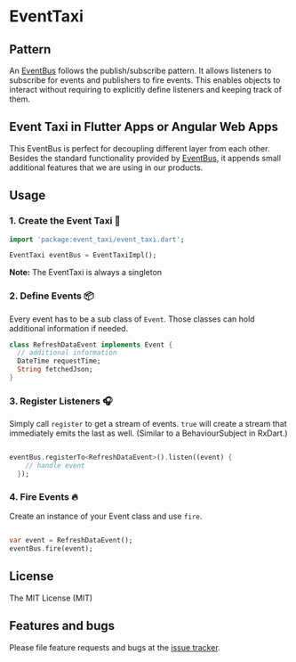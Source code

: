 
# EventTaxi

## Pattern

An [EventBus](https://en.wikipedia.org/wiki/Publish%E2%80%93subscribe_pattern) follows the publish/subscribe pattern.
It allows listeners to subscribe for events and publishers to fire events.
This enables objects to interact without requiring to explicitly define listeners and keeping track of them.

## Event Taxi in Flutter Apps or Angular Web Apps

This EventBus is perfect for decoupling different layer from each other. 
Besides the standard functionality provided by 
[EventBus](https://github.com/marcojakob/dart-event-bus), it appends small additional features that we are using in our products.

## Usage


### 1. Create the Event Taxi 🚕
```dart
import 'package:event_taxi/event_taxi.dart';

EventTaxi eventBus = EventTaxiImpl();
```

**Note:** The EventTaxi is always a singleton

### 2. Define Events 📦
Every event has to be a sub class of `Event`.
Those classes can hold additional information if needed.

```dart
class RefreshDataEvent implements Event {
  // additional information
  DateTime requestTime;
  String fetchedJson;
}
```



### 3. Register Listeners 🎧
Simply call `register` to get a stream of events.
`true` will create a stream that immediately emits the last as well. 
(Similar to a BehaviourSubject in RxDart.) 
```dart

eventBus.registerTo<RefreshDataEvent>().listen((event) {
    // handle event
  });

```


### 4. Fire Events 🔥
Create an instance of your Event class and use `fire`.
```dart

var event = RefreshDataEvent();
eventBus.fire(event);

```


## License

The MIT License (MIT)

## Features and bugs

Please file feature requests and bugs at the [issue tracker][tracker].

[tracker]: https://github.com/tikkrapp/event_taxi/issues

